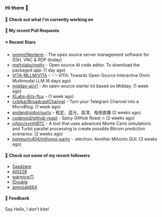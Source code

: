### Hi there 👋

#### 👷 Check out what I'm currently working on

#### 🔨 My recent Pull Requests


#### ⭐ Recent Stars

- [gnmyt/Nexterm](https://github.com/gnmyt/Nexterm) - The open source server management software for SSH, VNC &amp; RDP (today)
- [meltylabs/melty](https://github.com/meltylabs/melty) - Open source AI code editor. To download the packaged app: (1 day ago)
- [VITA-MLLM/VITA](https://github.com/VITA-MLLM/VITA) - ✨✨VITA: Towards Open-Source Interactive Omni Multimodal LLM (6 days ago)
- [midday-ai/v1](https://github.com/midday-ai/v1) - An open-source starter kit based on Midday. (1 week ago)
- [XLabs-AI/x-flux](https://github.com/XLabs-AI/x-flux) -  (1 week ago)
- [ccbikai/BroadcastChannel](https://github.com/ccbikai/BroadcastChannel) - Turn your Telegram Channel into a MicroBlog. (1 week ago)
- [andandroidor/ourtv](https://github.com/andandroidor/ourtv) - 稳定、蓝光、高清、电视直播 (2 weeks ago)
- [codenoid/github-roast](https://github.com/codenoid/github-roast) - Spicy GitHub Roast 🔥 (2 weeks ago)
- [jofpin/synthBTC](https://github.com/jofpin/synthBTC) - A tool that uses advanced Monte Carlo simulations and Turbit parallel processing to create possible Bitcoin prediction scenarios. (2 weeks ago)
- [pompurin404/mihomo-party](https://github.com/pompurin404/mihomo-party) - :electron: Another Mihomo GUI.  (3 weeks ago)

#### 👯 Check out some of my recent followers

- [Saedzare](https://github.com/Saedzare)
- [AI0228](https://github.com/AI0228)
- [warmice71](https://github.com/warmice71)
- [IDouble](https://github.com/IDouble)
- [aminzak664](https://github.com/aminzak664)

#### 💬 Feedback

Say Hello, I don't bite!